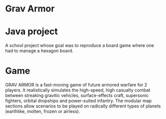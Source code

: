 # Grav Armor
# Java project
A school project whose goal was to reproduce a board game where one had to manage a hexagon board.
# Game
GRAV ARMOR is a fast-moving game of future armored warfare for 2 players. It realistically simulates the high-speed, high casualty combat between streaking gravitic vehicles, surface-effects craft, supersonic fighters, orbital dropships and power-suited infantry. The modular map sections allow scenarios to be played on radically different types of planets (earthlike, molten, frozen or airless).
